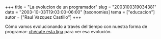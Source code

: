 +++
title = "La evolucion de un programador"
slug = "2003100319034381"
date = "2003-10-03T19:03:00-06:00"
[taxonomies]
tema = ["educacion"]
autor = ["Raul Vazquez Castillo"]
+++

Cómo vamos evolucionando a través del tiempo con nuestra forma de
programar: [chécate esta
liga](http://www.stokely.com/lighter.side/evol.pgm.html) para ver esa
evolución.

